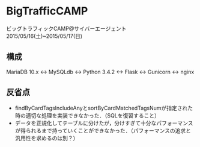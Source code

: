 # BigTrafficCAMP
ビッグトラフィックCAMP@サイバーエージェント  
2015/05/16(土)~2015/05/17(日)  

## 構成
MariaDB 10.x <-> MySQLdb <-> Python 3.4.2 <-> Flask <-> Gunicorn <-> nginx

## 反省点
 * findByCardTagsIncludeAnyとsortByCardMatchedTagsNumが指定された時の適切な処理を実装できなかった．（SQLを復習すること）
 * データを正規化してテーブルに分けたが，分けすぎて十分なパフォーマンスが得られるまで持っていくことができなかった．（パフォーマンスの追求と汎用性を求めるのは別？）
